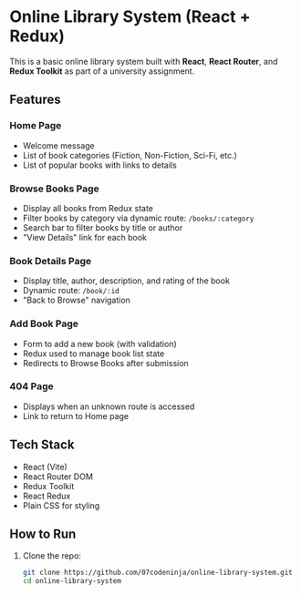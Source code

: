# Online Library System (React + Redux)

This is a basic online library system built with **React**, **React Router**, and **Redux Toolkit** as part of a university assignment.

## Features

### Home Page
- Welcome message
- List of book categories (Fiction, Non-Fiction, Sci-Fi, etc.)
- List of popular books with links to details

### Browse Books Page
- Display all books from Redux state
- Filter books by category via dynamic route: `/books/:category`
- Search bar to filter books by title or author
- "View Details" link for each book

### Book Details Page
- Display title, author, description, and rating of the book
- Dynamic route: `/book/:id`
- "Back to Browse" navigation

### Add Book Page
- Form to add a new book (with validation)
- Redux used to manage book list state
- Redirects to Browse Books after submission

### 404 Page
- Displays when an unknown route is accessed
- Link to return to Home page

## Tech Stack

- React (Vite)
- React Router DOM
- Redux Toolkit
- React Redux
- Plain CSS for styling

## How to Run

1. Clone the repo:
   ```bash
   git clone https://github.com/07codeninja/online-library-system.git
   cd online-library-system
